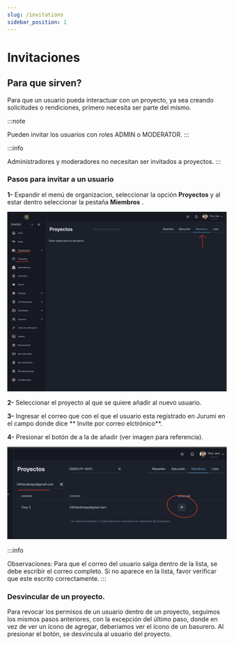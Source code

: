 ```yaml
---
slug: /invitations
sidebar_position: 1
---
```


# Invitaciones

## Para que sirven?

Para que un usuario pueda interactuar con un proyecto, ya sea creando solicitudes o rendiciones, primero necesita ser parte del mismo.

:::note

Pueden invitar los usuarios con roles ADMIN o MODERATOR.
:::

:::info

Administradores y moderadores no necesitan ser invitados a proyectos.
:::

### Pasos para invitar a un usuario

**1-** Expandir el menú de organizacion, seleccionar la opción **Proyectos** y al estar dentro seleccionar la pestaña **Miembros** .

![Miembros](./assets/miembros.png)

**2-** Seleccionar el proyecto al que se quiere añadir al nuevo usuario.

**3-** Ingresar el correo que con el que el usuario esta registrado en Jurumi en el campo donde dice ** Invite por correo elctrónico**.

**4-** Presionar el botón de a la de añadir (ver imagen para referencia).

![Add](./assets/add.png)

:::info

Observaciones: Para que el correo del usuario salga dentro de la lista, se debe escribir el correo completo. Si no aparece en la lista, favor verificar que este escrito correctamente.
:::

### Desvincular de un proyecto.

Para revocar los permisos de un usuario dentro de un proyecto, seguimos los mismos pasos anteriores, con la excepción del último paso, donde en vez de ver un ícono de agregar, deberiamos ver el ícono de un basurero. Al presionar el botón, se desvincula al usuario del proyecto.
